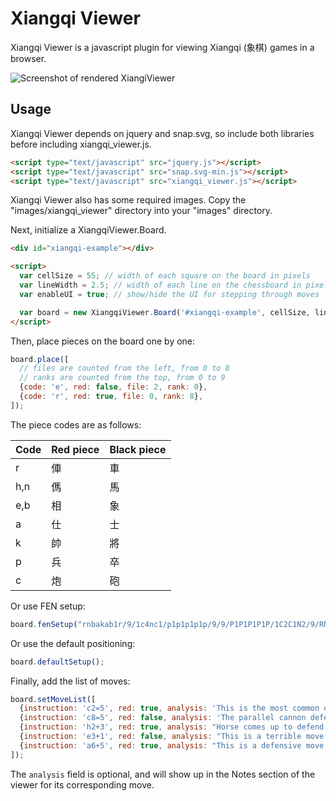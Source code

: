 Xiangqi Viewer
==============

Xiangqi Viewer is a javascript plugin for viewing Xiangqi (象棋) games in a
browser.

![Screenshot of rendered XiangiViewer](/screenshot.png)

## Usage

Xiangqi Viewer depends on jquery and snap.svg, so include both libraries before including xiangqi\_viewer.js.

```html
<script type="text/javascript" src="jquery.js"></script>
<script type="text/javascript" src="snap.svg-min.js"></script>
<script type="text/javascript" src="xiangqi_viewer.js"></script>
```

Xiangqi Viewer also has some required images. Copy the "images/xiangqi_viewer" directory into your "images" directory.

Next, initialize a XiangqiViewer.Board. 

```html
<div id="xiangqi-example"></div>

<script>
  var cellSize = 55; // width of each square on the board in pixels
  var lineWidth = 2.5; // width of each line on the chessboard in pixels
  var enableUI = true; // show/hide the UI for stepping through moves

  var board = new XiangqiViewer.Board('#xiangqi-example', cellSize, lineWidth, enableUI);
</script>
```

Then, place pieces on the board one by one:

```javascript
board.place([
  // files are counted from the left, from 0 to 8
  // ranks are counted from the top, from 0 to 9
  {code: 'e', red: false, file: 2, rank: 0},
  {code: 'r', red: true, file: 0, rank: 8},
]);
```

The piece codes are as follows:

| Code | Red piece | Black piece |
| ---- | --------- | ----------- |
| r | 俥 | 車 |
| h,n | 傌 | 馬 |
| e,b | 相 | 象 |
| a | 仕 | 士 |
| k | 帥 | 將 |
| p | 兵 | 卒 |
| c | 炮 | 砲 |

Or use FEN setup:

```javascript
board.fenSetup("rnbakab1r/9/1c4nc1/p1p1p1p1p/9/9/P1P1P1P1P/1C2C1N2/9/RNBAKAB1R b - - 0 2");
```

Or use the default positioning:

```javascript
board.defaultSetup();
```

Finally, add the list of moves:

```javascript
board.setMoveList([
  {instruction: 'c2=5', red: true, analysis: 'This is the most common opening.'},
  {instruction: 'c8=5', red: false, analysis: 'The parallel cannon defense.'},
  {instruction: 'h2+3', red: true, analysis: "Horse comes up to defend the center."},
  {instruction: 'e3+1', red: false, analysis: "This is a terrible move."},
  {instruction: 'a6+5', red: true, analysis: "This is a defensive move."}
]);
```

The `analysis` field is optional, and will show up in the Notes section of the viewer for its corresponding move.
